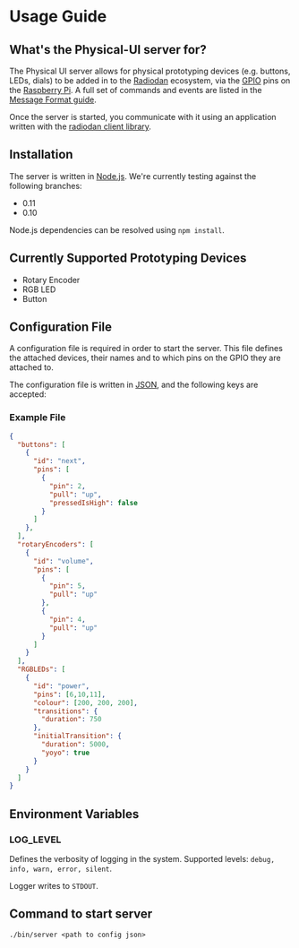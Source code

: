 # Usage Guide

## What's the Physical-UI server for?

The Physical UI server allows for physical prototyping devices (e.g. buttons,
LEDs, dials) to be added in to the [Radiodan][-2] ecosystem, via the [GPIO][-1]
pins on the [Raspberry Pi][0]. A full set of commands and events are listed in
the [Message Format guide](message-format.md).

Once the server is started, you communicate with it using an application
written with the [radiodan client library][1].

## Installation

The server is written in [Node.js][2]. We're currently testing against the
following branches:

* 0.11
* 0.10

Node.js dependencies can be resolved using `npm install`.

## Currently Supported Prototyping Devices

* Rotary Encoder
* RGB LED
* Button

## Configuration File

A configuration file is required in order to start the server. This file defines
the attached devices, their names and to which pins on the GPIO they are
attached to.

The configuration file is written in [JSON][3], and the following keys are
accepted:

### Example File
```json
{
  "buttons": [
    {
      "id": "next",
      "pins": [
        {
          "pin": 2,
          "pull": "up",
          "pressedIsHigh": false
        }
      ]
    },
  ],
  "rotaryEncoders": [
    {
      "id": "volume",
      "pins": [
        {
          "pin": 5,
          "pull": "up"
        },
        {
          "pin": 4,
          "pull": "up"
        }
      ]
    }
  ],
  "RGBLEDs": [
    {
      "id": "power",
      "pins": [6,10,11],
      "colour": [200, 200, 200],
      "transitions": {
        "duration": 750
      },
      "initialTransition": {
        "duration": 5000,
        "yoyo": true
      }
    }
  ]
}
```

## Environment Variables

### LOG_LEVEL
Defines the verbosity of logging in the system. Supported levels: `debug, info,
warn, error, silent`.

Logger writes to `STDOUT`.

## Command to start server

`./bin/server <path to config json>`

[-2]: http://radiodan.net
[-1]: http://www.raspberrypi.org/documentation/usage/gpio/
[0]: http://www.raspberrypi.org/help/what-is-a-raspberry-pi/
[1]: https://github.com/radiodan/radiodan-client.js
[2]: http://nodejs.org
[3]: http://json.org
